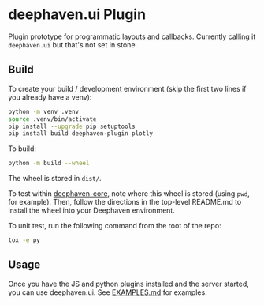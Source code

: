# deephaven.ui Plugin

Plugin prototype for programmatic layouts and callbacks. Currently calling it `deephaven.ui` but that's not set in stone.

## Build

To create your build / development environment (skip the first two lines if you already have a venv):

```sh
python -m venv .venv
source .venv/bin/activate
pip install --upgrade pip setuptools
pip install build deephaven-plugin plotly
```

To build:

```sh
python -m build --wheel
```

The wheel is stored in `dist/`. 

To test within [deephaven-core](https://github.com/deephaven/deephaven-core), note where this wheel is stored (using `pwd`, for example).
Then, follow the directions in the top-level README.md to install the wheel into your Deephaven environment.

To unit test, run the following command from the root of the repo:
```sh
tox -e py
```

## Usage
Once you have the JS and python plugins installed and the server started, you can use deephaven.ui. See [EXAMPLES.md](EXAMPLES.md) for examples.
